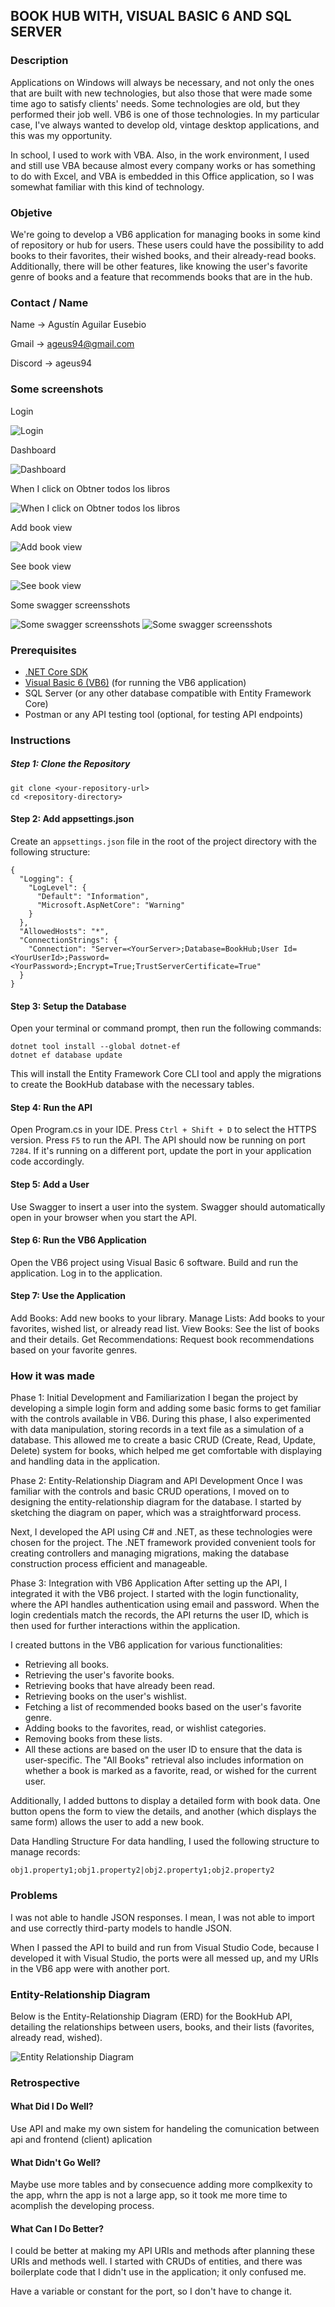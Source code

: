 ## BOOK HUB WITH, VISUAL BASIC 6 AND SQL SERVER

### Description  

Applications on Windows will always be necessary, and not only the ones that are built with new technologies, but also those that were made some time ago to satisfy clients' needs. Some technologies are old, but they performed their job well. VB6 is one of those technologies. In my particular case, I've always wanted to develop old, vintage desktop applications, and this was my opportunity.

In school, I used to work with VBA. Also, in the work environment, I used and still use VBA because almost every company works or has something to do with Excel, and VBA is embedded in this Office application, so I was somewhat familiar with this kind of technology.

### Objetive

We're going to develop a VB6 application for managing books in some kind of repository or hub for users. These users could have the possibility to add books to their favorites, their wished books, and their already-read books. Additionally, there will be other features, like knowing the user's favorite genre of books and a feature that recommends books that are in the hub.


### Contact / Name

Name -> Agustín Aguilar Eusebio

Gmail -> ageus94@gmail.com

Discord -> ageus94


### Some screenshots
Login

![Login](images/login.PNG)

Dashboard

![Dashboard](images/dashboard.PNG)

When I click on Obtner todos los libros

![When I click on Obtner todos los libros](images/clickonallbooks.PNG)

Add book view

![Add book view](images/addbook.PNG)

See book view

![See book view](images/seebook.PNG)

Some swagger screensshots

![Some swagger screensshots](images/swagger.PNG)
![Some swagger screensshots](images/swagger2.PNG)

### Prerequisites

- [.NET Core SDK](https://dotnet.microsoft.com/download)
- [Visual Basic 6 (VB6)](https://en.wikipedia.org/wiki/Visual_Basic_(classic)) (for running the VB6 application)
- SQL Server (or any other database compatible with Entity Framework Core)
- Postman or any API testing tool (optional, for testing API endpoints)

### Instructions

##### Step 1: Clone the Repository

```
git clone <your-repository-url>
cd <repository-directory>
```

#### Step 2: Add appsettings.json

Create an `appsettings.json` file in the root of the project directory with the following structure:

```
{
  "Logging": {
    "LogLevel": {
      "Default": "Information",
      "Microsoft.AspNetCore": "Warning"
    }
  },
  "AllowedHosts": "*",
  "ConnectionStrings": {
    "Connection": "Server=<YourServer>;Database=BookHub;User Id=<YourUserId>;Password=<YourPassword>;Encrypt=True;TrustServerCertificate=True"
  }
}
```
#### Step 3: Setup the Database

Open your terminal or command prompt, then run the following commands:

```
dotnet tool install --global dotnet-ef
dotnet ef database update
```

This will install the Entity Framework Core CLI tool and apply the migrations to create the BookHub database with the necessary tables.

#### Step 4: Run the API
Open Program.cs in your IDE.
Press `Ctrl + Shift + D` to select the HTTPS version.
Press `F5` to run the API.
The API should now be running on port `7284`. If it's running on a different port, update the port in your application code accordingly.

#### Step 5: Add a User
Use Swagger to insert a user into the system. Swagger should automatically open in your browser when you start the API.

#### Step 6: Run the VB6 Application
Open the VB6 project using Visual Basic 6 software.
Build and run the application.
Log in to the application.

#### Step 7: Use the Application
Add Books: Add new books to your library.
Manage Lists: Add books to your favorites, wished list, or already read list.
View Books: See the list of books and their details.
Get Recommendations: Request book recommendations based on your favorite genres.



### How it was made

Phase 1: Initial Development and Familiarization
I began the project by developing a simple login form and adding some basic forms to get familiar with the controls available in VB6. During this phase, I also experimented with data manipulation, storing records in a text file as a simulation of a database. This allowed me to create a basic CRUD (Create, Read, Update, Delete) system for books, which helped me get comfortable with displaying and handling data in the application.

Phase 2: Entity-Relationship Diagram and API Development
Once I was familiar with the controls and basic CRUD operations, I moved on to designing the entity-relationship diagram for the database. I started by sketching the diagram on paper, which was a straightforward process.

Next, I developed the API using C# and .NET, as these technologies were chosen for the project. The .NET framework provided convenient tools for creating controllers and managing migrations, making the database construction process efficient and manageable.

Phase 3: Integration with VB6 Application
After setting up the API, I integrated it with the VB6 project. I started with the login functionality, where the API handles authentication using email and password. When the login credentials match the records, the API returns the user ID, which is then used for further interactions within the application.

I created buttons in the VB6 application for various functionalities:

- Retrieving all books.
- Retrieving the user's favorite books.
- Retrieving books that have already been read.
- Retrieving books on the user's wishlist.
- Fetching a list of recommended books based on the user's favorite genre.
- Adding books to the favorites, read, or wishlist categories.
- Removing books from these lists.
- All these actions are based on the user ID to ensure that the data is user-specific. 
The "All Books" retrieval also includes information on whether a book is marked as a favorite, read, or wished for the current user.

Additionally, I added buttons to display a detailed form with book data. One button opens the form to view the details, and another (which displays the same form) allows the user to add a new book.

Data Handling Structure
For data handling, I used the following structure to manage records:

```
obj1.property1;obj1.property2|obj2.property1;obj2.property2
```

### Problems

I was not able to handle JSON responses. I mean, I was not able to import and use correctly third-party models to handle JSON.

When I passed the API to build and run from Visual Studio Code, because I developed it with Visual Studio, the ports were all messed up, and my URIs in the VB6 app were with another port.

### Entity-Relationship Diagram
Below is the Entity-Relationship Diagram (ERD) for the BookHub API, detailing the relationships between users, books, and their lists (favorites, already read, wished).

![Entity Relationship Diagram](images/diagrama.png)


### Retrospective
#### What Did I Do Well?

Use API and make my own sistem for handeling the comunication between api and frontend (client) aplication

#### What Didn't Go Well?

Maybe use more tables and by consecuence adding more complkexity to the app, whrn the app is not a large app, so it took me more time to acomplish the developing process.

#### What Can I Do Better?
I could be better at making my API URIs and methods after planning these URIs and methods well. I started with CRUDs of entities, and there was boilerplate code that I didn't use in the application; it only confused me.

Have a variable or constant for the port, so I don't have to change it.